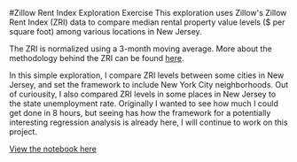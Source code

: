 #Zillow Rent Index Exploration Exercise
This exploration uses Zillow's Zillow Rent Index (ZRI) data to compare median rental property value levels ($ per square foot) among various locations in New Jersey.

The ZRI is normalized using a 3-month moving average.  More about the methodology behind the ZRI can be found [here](http://www.zillow.com/research/zillow-rent-index-methodology-2393/).

In this simple exploration, I compare ZRI levels between some cities in New Jersey, and set the framework to include New York City neighborhoods.  Out of curiousity, I also compared ZRI levels in some places in New Jersey to the state unemployment rate.  Originally I wanted to see how much I could get done in 8 hours, but seeing has how the framework for a potentially interesting regression analysis is already here, I will continue to work on this project.  

[View the notebook here](http://nbviewer.ipython.org/github/c-trl/median-rent-prices-exploration/blob/master/zillow-data-exploration.ipynb)
